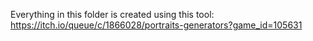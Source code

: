 Everything in this folder is created using this tool:
https://itch.io/queue/c/1866028/portraits-generators?game_id=105631